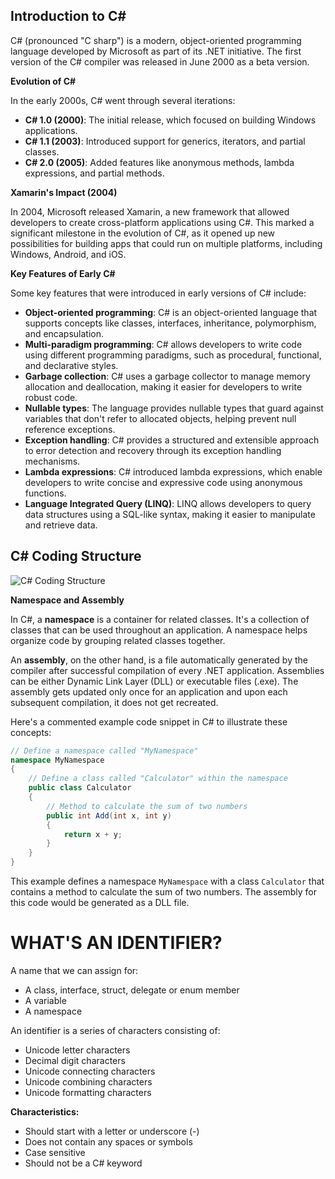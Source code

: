 ## Introduction to C#

C# (pronounced "C sharp") is a modern, object-oriented programming language
developed by Microsoft as part of its .NET initiative. The first version of
the C# compiler was released in June 2000 as a beta version.

**Evolution of C#**

In the early 2000s, C# went through several iterations:

* **C# 1.0 (2000)**: The initial release, which focused on building Windows
applications.
* **C# 1.1 (2003)**: Introduced support for generics, iterators, and partial
classes.
* **C# 2.0 (2005)**: Added features like anonymous methods, lambda
expressions, and partial methods.

**Xamarin's Impact (2004)**

In 2004, Microsoft released Xamarin, a new framework that allowed developers
to create cross-platform applications using C#. This marked a significant
milestone in the evolution of C#, as it opened up new possibilities for
building apps that could run on multiple platforms, including Windows,
Android, and iOS.

**Key Features of Early C#**

Some key features that were introduced in early versions of C# include:

* **Object-oriented programming**: C# is an object-oriented language that
supports concepts like classes, interfaces, inheritance, polymorphism, and
encapsulation.
* **Multi-paradigm programming**: C# allows developers to write code using
different programming paradigms, such as procedural, functional, and
declarative styles.
* **Garbage collection**: C# uses a garbage collector to manage memory
allocation and deallocation, making it easier for developers to write robust
code.
* **Nullable types**: The language provides nullable types that guard
against variables that don't refer to allocated objects, helping prevent
null reference exceptions.
* **Exception handling**: C# provides a structured and extensible approach
to error detection and recovery through its exception handling mechanisms.
* **Lambda expressions**: C# introduced lambda expressions, which enable
developers to write concise and expressive code using anonymous functions.
* **Language Integrated Query (LINQ)**: LINQ allows developers to query data
structures using a SQL-like syntax, making it easier to manipulate and
retrieve data.

## C# Coding Structure

<img src="https://i.sstatic.net/MxdBK.png" alt="C# Coding Structure" />

**Namespace and Assembly**

In C#, a **namespace** is a container for related classes. It's a collection
of classes that can be used throughout an application. A namespace helps
organize code by grouping related classes together.

An **assembly**, on the other hand, is a file automatically generated by the
compiler after successful compilation of every .NET application. Assemblies
can be either Dynamic Link Layer (DLL) or executable files (.exe). The
assembly gets updated only once for an application and upon each subsequent
compilation, it does not get recreated.

Here's a commented example code snippet in C# to illustrate these concepts:
```csharp
// Define a namespace called "MyNamespace"
namespace MyNamespace
{
    // Define a class called "Calculator" within the namespace
    public class Calculator
    {
        // Method to calculate the sum of two numbers
        public int Add(int x, int y)
        {
            return x + y;
        }
    }
}
```
This example defines a namespace `MyNamespace` with a class `Calculator`
that contains a method to calculate the sum of two numbers. The assembly for
this code would be generated as a DLL file.


**WHAT'S AN IDENTIFIER?**
=====================================

A name that we can assign for:

* A class, interface, struct, delegate or enum member
* A variable
* A namespace

An identifier is a series of characters consisting of:

* Unicode letter characters
* Decimal digit characters
* Unicode connecting characters
* Unicode combining characters
* Unicode formatting characters

**Characteristics:**

* Should start with a letter or underscore (-)
* Does not contain any spaces or symbols
* Case sensitive
* Should not be a C# keyword